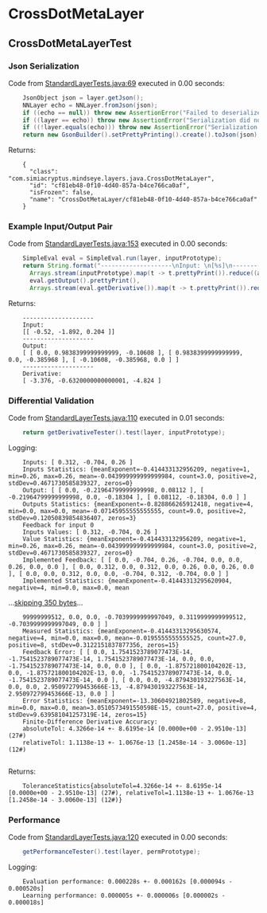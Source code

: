 # CrossDotMetaLayer
## CrossDotMetaLayerTest
### Json Serialization
Code from [StandardLayerTests.java:69](../../../../../../../src/main/java/com/simiacryptus/mindseye/test/StandardLayerTests.java#L69) executed in 0.00 seconds: 
```java
    JsonObject json = layer.getJson();
    NNLayer echo = NNLayer.fromJson(json);
    if ((echo == null)) throw new AssertionError("Failed to deserialize");
    if ((layer == echo)) throw new AssertionError("Serialization did not copy");
    if ((!layer.equals(echo))) throw new AssertionError("Serialization not equal");
    return new GsonBuilder().setPrettyPrinting().create().toJson(json);
```

Returns: 

```
    {
      "class": "com.simiacryptus.mindseye.layers.java.CrossDotMetaLayer",
      "id": "cf81eb48-0f10-4d40-857a-b4ce766ca0af",
      "isFrozen": false,
      "name": "CrossDotMetaLayer/cf81eb48-0f10-4d40-857a-b4ce766ca0af"
    }
```



### Example Input/Output Pair
Code from [StandardLayerTests.java:153](../../../../../../../src/main/java/com/simiacryptus/mindseye/test/StandardLayerTests.java#L153) executed in 0.00 seconds: 
```java
    SimpleEval eval = SimpleEval.run(layer, inputPrototype);
    return String.format("--------------------\nInput: \n[%s]\n--------------------\nOutput: \n%s\n--------------------\nDerivative: \n%s",
      Arrays.stream(inputPrototype).map(t -> t.prettyPrint()).reduce((a, b) -> a + ",\n" + b).get(),
      eval.getOutput().prettyPrint(),
      Arrays.stream(eval.getDerivative()).map(t -> t.prettyPrint()).reduce((a, b) -> a + ",\n" + b).get());
```

Returns: 

```
    --------------------
    Input: 
    [[ -0.52, -1.892, 0.204 ]]
    --------------------
    Output: 
    [ [ 0.0, 0.9838399999999999, -0.10608 ], [ 0.9838399999999999, 0.0, -0.385968 ], [ -0.10608, -0.385968, 0.0 ] ]
    --------------------
    Derivative: 
    [ -3.376, -0.6320000000000001, -4.824 ]
```



### Differential Validation
Code from [StandardLayerTests.java:110](../../../../../../../src/main/java/com/simiacryptus/mindseye/test/StandardLayerTests.java#L110) executed in 0.01 seconds: 
```java
    return getDerivativeTester().test(layer, inputPrototype);
```
Logging: 
```
    Inputs: [ 0.312, -0.704, 0.26 ]
    Inputs Statistics: {meanExponent=-0.414433132956209, negative=1, min=0.26, max=0.26, mean=-0.043999999999999984, count=3.0, positive=2, stdDev=0.4671730585839327, zeros=0}
    Output: [ [ 0.0, -0.21964799999999998, 0.08112 ], [ -0.21964799999999998, 0.0, -0.18304 ], [ 0.08112, -0.18304, 0.0 ] ]
    Outputs Statistics: {meanExponent=-0.828866265912418, negative=4, min=0.0, max=0.0, mean=-0.07145955555555555, count=9.0, positive=2, stdDev=0.12050839854836407, zeros=3}
    Feedback for input 0
    Inputs Values: [ 0.312, -0.704, 0.26 ]
    Value Statistics: {meanExponent=-0.414433132956209, negative=1, min=0.26, max=0.26, mean=-0.043999999999999984, count=3.0, positive=2, stdDev=0.4671730585839327, zeros=0}
    Implemented Feedback: [ [ 0.0, -0.704, 0.26, -0.704, 0.0, 0.0, 0.26, 0.0, 0.0 ], [ 0.0, 0.312, 0.0, 0.312, 0.0, 0.26, 0.0, 0.26, 0.0 ], [ 0.0, 0.0, 0.312, 0.0, 0.0, -0.704, 0.312, -0.704, 0.0 ] ]
    Implemented Statistics: {meanExponent=-0.41443313295620904, negative=4, min=0.0, max=0.0, mean
```
...[skipping 350 bytes](etc/63.txt)...
```
    99999999512, 0.0, 0.0, -0.7039999999997049, 0.3119999999999512, -0.7039999999997049, 0.0 ] ]
    Measured Statistics: {meanExponent=-0.41443313295630574, negative=4, min=0.0, max=0.0, mean=-0.0195555555555525, count=27.0, positive=8, stdDev=0.3122151837877356, zeros=15}
    Feedback Error: [ [ 0.0, 1.7541523789077473E-14, -1.7541523789077473E-14, 1.7541523789077473E-14, 0.0, 0.0, -1.7541523789077473E-14, 0.0, 0.0 ], [ 0.0, -1.875721800104202E-13, 0.0, -1.875721800104202E-13, 0.0, -1.7541523789077473E-14, 0.0, -1.7541523789077473E-14, 0.0 ], [ 0.0, 0.0, -4.879430193227563E-14, 0.0, 0.0, 2.950972799453666E-13, -4.879430193227563E-14, 2.950972799453666E-13, 0.0 ] ]
    Error Statistics: {meanExponent=-13.30604921802589, negative=8, min=0.0, max=0.0, mean=3.0510573491550598E-15, count=27.0, positive=4, stdDev=9.639581041257319E-14, zeros=15}
    Finite-Difference Derivative Accuracy:
    absoluteTol: 4.3266e-14 +- 8.6195e-14 [0.0000e+00 - 2.9510e-13] (27#)
    relativeTol: 1.1138e-13 +- 1.0676e-13 [1.2458e-14 - 3.0060e-13] (12#)
    
```

Returns: 

```
    ToleranceStatistics{absoluteTol=4.3266e-14 +- 8.6195e-14 [0.0000e+00 - 2.9510e-13] (27#), relativeTol=1.1138e-13 +- 1.0676e-13 [1.2458e-14 - 3.0060e-13] (12#)}
```



### Performance
Code from [StandardLayerTests.java:120](../../../../../../../src/main/java/com/simiacryptus/mindseye/test/StandardLayerTests.java#L120) executed in 0.00 seconds: 
```java
    getPerformanceTester().test(layer, permPrototype);
```
Logging: 
```
    Evaluation performance: 0.000228s +- 0.000162s [0.000094s - 0.000520s]
    Learning performance: 0.000005s +- 0.000006s [0.000002s - 0.000018s]
    
```

